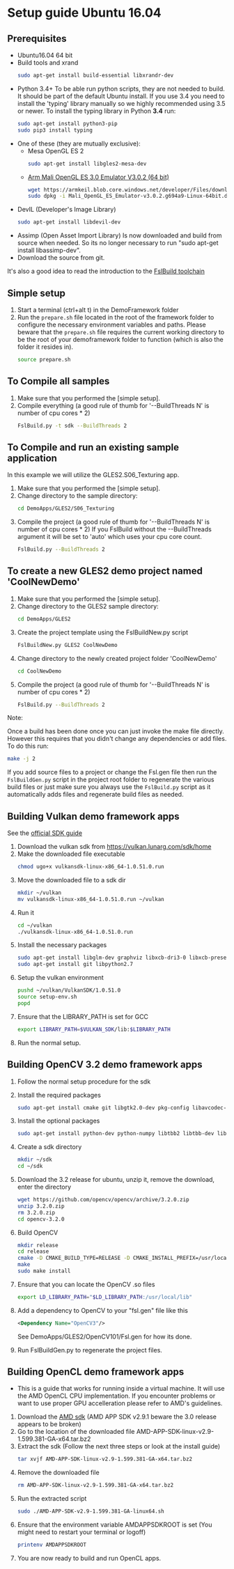 # Setup guide Ubuntu 16.04

## Prerequisites

- Ubuntu16.04 64 bit
- Build tools and xrand
    ```bash
    sudo apt-get install build-essential libxrandr-dev
    ```
- Python 3.4+
  To be able run python scripts, they are not needed to build.
  It should be part of the default Ubuntu install.
  If you use 3.4 you need to install the 'typing' library manually so we highly recommended using 3.5 or newer.
  To install the typing library in Python **3.4** run:
    ```bash
    sudo apt-get install python3-pip
    sudo pip3 install typing
    ```
- One of these (they are mutually exclusive):
  - Mesa OpenGL ES 2
    ```bash
    sudo apt-get install libgles2-mesa-dev
    ```
  - [Arm Mali OpenGL ES 3.0 Emulator V3.0.2 (64 bit)](https://developer.arm.com/products/software-development-tools/graphics-development-tools/opengl-es-emulator/downloads)
    ```bash
    wget https://armkeil.blob.core.windows.net/developer/Files/downloads/open-gl-es-emulator/3.0.2/Mali_OpenGL_ES_Emulator-v3.0.2.g694a9-Linux-64bit.deb
    sudo dpkg -i Mali_OpenGL_ES_Emulator-v3.0.2.g694a9-Linux-64bit.deb
    ```
- DevIL (Developer's Image Library)
    ```bash
    sudo apt-get install libdevil-dev
    ```
- Assimp (Open Asset Import Library)
  Is now downloaded and build from source when needed. So its no longer necessary to run "sudo apt-get install libassimp-dev".
- Download the source from git.

It's also a good idea to read the introduction to the [FslBuild toolchain](./FslBuild_toolchain_readme.md)

## Simple setup

1. Start a terminal (ctrl+alt t) in the DemoFramework folder
2. Run the `prepare.sh` file located in the root of the framework folder to
   configure the necessary environment variables and paths.
   Please beware that the `prepare.sh` file requires the current working 
   directory to be the root of your demoframework folder to function 
   (which is also the folder it resides in).
    ```bash
    source prepare.sh
    ```

## To Compile all samples

1. Make sure that you performed the [simple setup].
2. Compile everything (a good rule of thumb for '--BuildThreads N' is number of cpu cores * 2)
    ```bash
    FslBuild.py -t sdk --BuildThreads 2
    ```

## To Compile and run an existing sample application

In this example we will utilize the GLES2.S06_Texturing app.

1. Make sure that you performed the [simple setup].
2. Change directory to the sample directory:
    ```bash
    cd DemoApps/GLES2/S06_Texturing
    ```
3. Compile the project (a good rule of thumb for '--BuildThreads N' is number of cpu cores * 2)
   If you FslBuild without the --BuildThreads argument it will be set to 'auto' which uses your cpu core count.
    ```bash
    FslBuild.py --BuildThreads 2
    ```

## To create a new GLES2 demo project named 'CoolNewDemo'

1. Make sure that you performed the [simple setup].
2. Change directory to the GLES2 sample directory:
    ```bash
    cd DemoApps/GLES2
    ```
3. Create the project template using the FslBuildNew.py script
    ```bash
    FslBuildNew.py GLES2 CoolNewDemo  
    ```
4. Change directory to the newly created project folder 'CoolNewDemo'
    ```bash
    cd CoolNewDemo
    ```
5. Compile the project (a good rule of thumb for '--BuildThreads N' is number of cpu cores * 2)
    ```bash
    FslBuild.py --BuildThreads 2
    ```

Note:

Once a build has been done once you can just invoke the make file directly.
However this requires that you didn't change any dependencies or add files.
To do this run:

  ```bash
  make -j 2
  ```

If you add source files to a project or change the Fsl.gen file then run the
`FslBuildGen.py` script in the project root folder to regenerate the various
build files or just make sure you always use the `FslBuild.py` script as it
automatically adds files and regenerate build files as needed.

## Building Vulkan demo framework apps

See the [official SDK guide](https://vulkan.lunarg.com/doc/sdk/latest/linux/getting_started.html)

1. Download the vulkan sdk from https://vulkan.lunarg.com/sdk/home
2. Make the downloaded file executable
    ```bash
    chmod ugo+x vulkansdk-linux-x86_64-1.0.51.0.run
    ```
3. Move the downloaded file to a sdk dir
    ```bash
    mkdir ~/vulkan
    mv vulkansdk-linux-x86_64-1.0.51.0.run ~/vulkan
    ```
4. Run it
    ```bash
    cd ~/vulkan
    ./vulkansdk-linux-x86_64-1.0.51.0.run
    ```
5. Install the necessary packages
    ```bash
    sudo apt-get install libglm-dev graphviz libxcb-dri3-0 libxcb-present0 libpciaccess0 cmake libpng-dev libxcb-dri3-dev libx11-dev libmirclient-dev libwayland-dev libxrandr-dev
    sudo apt-get install git libpython2.7
    ```
6. Setup the vulkan environment
    ```bash
    pushd ~/vulkan/VulkanSDK/1.0.51.0
    source setup-env.sh
    popd
    ```
7. Ensure that the LIBRARY_PATH is set for GCC
    ```bash
    export LIBRARY_PATH=$VULKAN_SDK/lib:$LIBRARY_PATH     
    ```
8. Run the normal setup.


## Building OpenCV 3.2 demo framework apps

1. Follow the normal setup procedure for the sdk
2. Install the required packages
    ```bash
    sudo apt-get install cmake git libgtk2.0-dev pkg-config libavcodec-dev libavformat-dev libswscale-dev
    ```
3. Install the optional packages
    ```bash
    sudo apt-get install python-dev python-numpy libtbb2 libtbb-dev libjpeg-dev libpng-dev libtiff-dev libjasper-dev libdc1394-22-dev
    ```
4. Create a sdk directory
    ```bash
    mkdir ~/sdk
    cd ~/sdk
    ```
5. Download the 3.2 release for ubuntu, unzip it, remove the download, enter the directory
    ```bash
    wget https://github.com/opencv/opencv/archive/3.2.0.zip
    unzip 3.2.0.zip
    rm 3.2.0.zip
    cd opencv-3.2.0
    ```
6. Build OpenCV
    ```bash
    mkdir release
    cd release
    cmake -D CMAKE_BUILD_TYPE=RELEASE -D CMAKE_INSTALL_PREFIX=/usr/local ..
    make
    sudo make install
    ```
7. Ensure that you can locate the OpenCV .so files
    ```bash
    export LD_LIBRARY_PATH="$LD_LIBRARY_PATH:/usr/local/lib"
    ```
8. Add a dependency to OpenCV to your "fsl.gen" file like this
    ```xml
    <Dependency Name="OpenCV3"/>
    ```
   See DemoApps/GLES2/OpenCV101/Fsl.gen for how its done.

9. Run FslBuildGen.py to regenerate the project files.

## Building OpenCL demo framework apps

- This is a guide that works for running inside a virtual machine.
  It will use the AMD OpenCL CPU implementation.
  If you encounter problems or want to use proper GPU accelleration please refer to AMD's guidelines.

1. Download the [AMD sdk](http://developer.amd.com/amd-accelerated-parallel-processing-app-sdk/)
   (AMD APP SDK v2.9.1 beware the 3.0 release appears to be broken)
2. Go to the location of the downloaded file AMD-APP-SDK-linux-v2.9-1.599.381-GA-x64.tar.bz2
3. Extract the sdk (Follow the next three steps or look at the install guide)
    ```bash
    tar xvjf AMD-APP-SDK-linux-v2.9-1.599.381-GA-x64.tar.bz2
    ```
4. Remove the downloaded file
    ```bash
    rm AMD-APP-SDK-linux-v2.9-1.599.381-GA-x64.tar.bz2
    ```
5. Run the extracted script
    ```bash
    sudo ./AMD-APP-SDK-v2.9-1.599.381-GA-linux64.sh
    ```
6. Ensure that the environment variable AMDAPPSDKROOT is set (You might need to restart your terminal or logoff)
    ```bash
    printenv AMDAPPSDKROOT
    ```
7. You are now ready to build and run OpenCL apps.
